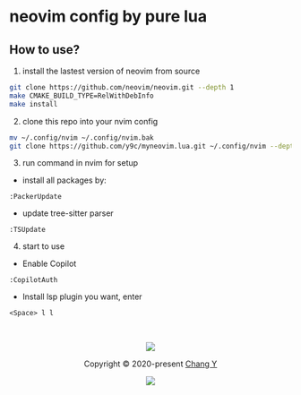 # neovim config by pure lua

## How to use?

1. install the lastest version of neovim from source

```bash
git clone https://github.com/neovim/neovim.git --depth 1
make CMAKE_BUILD_TYPE=RelWithDebInfo
make install
```

2. clone this repo into your nvim config

```bash
mv ~/.config/nvim ~/.config/nvim.bak
git clone https://github.com/y9c/myneovim.lua.git ~/.config/nvim --depth 1
```

3. run command in nvim for setup

- install all packages by:

```vim
:PackerUpdate
```

- update tree-sitter parser

```vim
:TSUpdate
```

4. start to use

- Enable Copilot

```vim
:CopilotAuth
```

- Install lsp plugin you want, enter

```vim
<Space> l l
```

&nbsp;

<p align="center">
  <img
    src="https://raw.githubusercontent.com/catppuccin/catppuccin/dev/assets/footers/gray0_ctp_on_line.svg?sanitize=true"
  />
</p>
<p align="center">
  Copyright &copy; 2020-present
  <a href="https://github.com/y9c" target="_blank">Chang Y</a>
</p>
<p align="center">
  <a href="https://github.com/y9c/myneovim.lua/blob/master/LICENSE"
    ><img
      src="https://img.shields.io/static/v1.svg?style=for-the-badge&label=License&message=MIT&logoColor=d9e0ee&colorA=282a36&colorB=c678dd"
  /></a>
</p>
